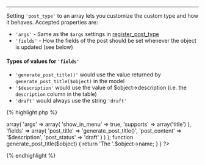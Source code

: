 ---
Setting `'post_type'` to an array lets you customize the custom type and how it behaves.  Accepted properties are:

* `'args'` - Same as the `$args` settings in [register_post_type](http://codex.wordpress.org/Function_Reference/register_post_type)
* `'fields'` - How the fields of the post should be set whenever the object is updated (see below)

#### Types of values for `'fields'`
* `'generate_post_title()'` would use the value returned by `generate_post_title($object)` in the model
* `'$description'` would use the value of $object->description (i.e. the `description` column in the table)
* `'draft'` would always use the string `'draft'`

{% highlight php %}
<?php
class Venue extends MvcModel {

  var $wp_post = array(
    'post_type' => array(
      'args' => array(
        'show_in_menu' => true,
        'supports' => array('title')
      ),
      'fields' => array(
        'post_title' => 'generate_post_title()',
        'post_content' => '$description',
        'post_status' => 'draft'
      )
    )
  );
  
  function generate_post_title($object) {
    return 'The '.$object->name;
  }

}
?>
{% endhighlight %}